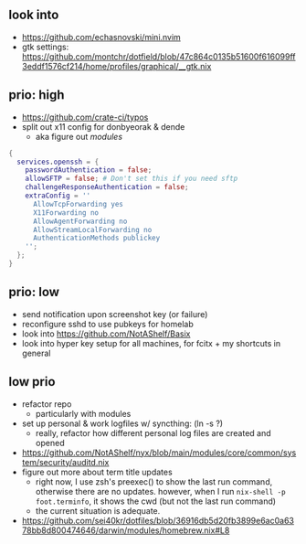 ## look into

- https://github.com/echasnovski/mini.nvim
- gtk settings:
  https://github.com/montchr/dotfield/blob/47c864c0135b51600f616099ff3eddf1576cf214/home/profiles/graphical/__gtk.nix

## prio: high

- https://github.com/crate-ci/typos
- split out x11 config for donbyeorak & dende
  - aka figure out _modules_

```nix
{
  services.openssh = {
    passwordAuthentication = false;
    allowSFTP = false; # Don't set this if you need sftp
    challengeResponseAuthentication = false;
    extraConfig = ''
      AllowTcpForwarding yes
      X11Forwarding no
      AllowAgentForwarding no
      AllowStreamLocalForwarding no
      AuthenticationMethods publickey
    '';
  };
}
```

## prio: low

- send notification upon screenshot key (or failure)
- reconfigure sshd to use pubkeys for homelab
- look into https://github.com/NotAShelf/Basix
- look into hyper key setup for all machines, for fcitx + my shortcuts in
  general

## low prio

- refactor repo
  - particularly with modules
- set up personal & work logfiles w/ syncthing: (ln -s ?)
  - really, refactor how different personal log files are created and opened
- https://github.com/NotAShelf/nyx/blob/main/modules/core/common/system/security/auditd.nix
- figure out more about term title updates
  - right now, I use zsh's preexec() to show the last run command, otherwise
    there are no updates. however, when I run `nix-shell -p foot.terminfo`, it
    shows the cwd (but not the last run command)
  - the current situation is adequate.
- https://github.com/sei40kr/dotfiles/blob/36916db5d20fb3899e6ac0a6378bb8d800474646/darwin/modules/homebrew.nix#L8

